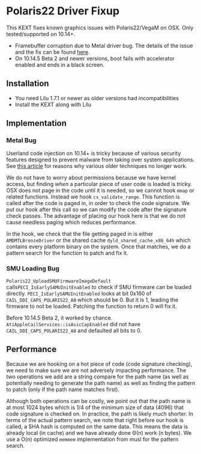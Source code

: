 Polaris22 Driver Fixup
======================
This KEXT fixes known graphics issues with Polaris22/VegaM on OSX. Only tested/supported on 10.14+.

* Framebuffer corruption due to Metal driver bug. The details of the issue and the fix can be found [here](https://osy.gitbook.io/hac-mini-guide/details/metal-driver-fix).
* On 10.14.5 Beta 2 and newer versions, boot fails with accelerator enabled and ends in a black screen.

## Installation

* You need Lilu 1.7.1 or newer as older versions had incompatibilities
* Install the KEXT along with Lilu

## Implementation

### Metal Bug

Userland code injection on 10.14+ is tricky because of various security features designed to prevent malware from taking over system applications. See [this article](https://knight.sc/malware/2019/03/15/code-injection-on-macos.html) for reasons why various older techniques no longer work.

We do not have to worry about permissions because we have kernel access, but finding *when* a particular piece of user code is loaded is tricky. OSX does not page in the code until it is needed, so we cannot hook `mmap` or related functions. Instead we hook `cs_validate_range`. This function is called after the code is paged in, in order to check the code signature. We put our hook after this call so we can modify the code after the signature check passes. The advantage of placing our hook here is that we do not cause needless paging which reduces performance.

In the hook, we check that the file getting paged in is either `AMDMTLBronzeDriver` or the shared cache `dyld_shared_cache_x86_64h` which contains every platform binary on the system. Once that matches, we do a pattern search for the function to patch and fix it.

### SMU Loading Bug

`Polaris22_UploadSMUFirmwareImageDefault` calls`PECI_IsEarlySAMUInitEnabled` to check if SMU firmware can be loaded directly. `PECI_IsEarlySAMUInitEnabled` looks at bit 0x160 of `CAIL_DDI_CAPS_POLARIS22_A0` which should be 0. But it is 1, leading the firmware to not be loaded. Patching the function to return 0 will fix it.

Before 10.14.5 Beta 2, it worked by chance. `AtiAppleCailServices::isAsicCapEnabled` did not have `CAIL_DDI_CAPS_POLARIS22_A0` and defaulted all bits to 0.

## Performance

Because we are hooking on a hot piece of code (code signature checking), we need to make sure we are not adversely impacting performance. The two operations we add are a string compare for the path name (as well as potentially needing to generate the path name) as well as finding the pattern to patch (only if the path name matches first).

Although both operations can be costly, we point out that the path name is at most 1024 bytes which is 1/4 of the minimum size of data (4096) that code signature is checked on. In practice, the path is likely much shorter. In terms of the actual pattern search, we note that right before our hook is called, a SHA hash is computed on the same data. This means the data is already local (in cache) and we have already done Θ(n) work (n bytes). We use a O(n) optimized `memmem` implementation from musl for the pattern search.
